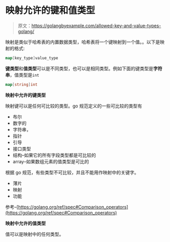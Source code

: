 # 映射允许的键和值类型

> 原文：<https://golangbyexample.com/allowed-key-and-value-types-golang/>

映射是类似于哈希表的内置数据类型，哈希表将一个键映射到一个值。。以下是映射的格式:

```go
map[key_type]value_type
```

**键类型**和**值类型**可以是不同类型，也可以是相同类型。例如下面的键类型是**字符串**，值类型是`int`

```go
map[string]int
```

**映射中允许的键类型**

映射键可以是任何可比较的类型。go 规范定义的一些可比较的类型有

*   布尔
*   数字的
*   字符串，
*   指针
*   引导
*   接口类型
*   结构–如果它的所有字段类型都是可比较的
*   array–如果数组元素的值类型是可比的

根据 go 规范，有些类型不可比较，并且不能用作映射中的关键字。

*   薄片
*   映射
*   功能

参考–[https://golang.org/ref/spec#Comparison_operators](https://golang.org/ref/spec#Comparison_operators)

**映射中允许的值类型**

值可以是映射中的任何类型。